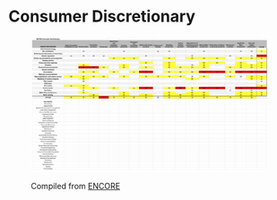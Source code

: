 # Consumer Discretionary

<figure><img src="../../../.gitbook/assets/consumer discretionary - encore.jpg" alt=""><figcaption><p>Compiled from <a href="https://www.encorenature.org/en">ENCORE</a></p></figcaption></figure>
